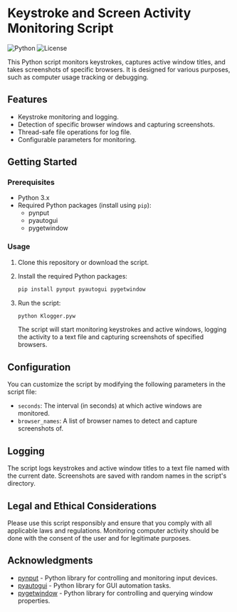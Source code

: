 # Keystroke and Screen Activity Monitoring Script

![Python](https://img.shields.io/badge/Python-3.x-blue.svg)
![License](https://img.shields.io/badge/License-open-source.svg)

This Python script monitors keystrokes, captures active window titles, and takes screenshots of specific browsers. It is designed for various purposes, such as computer usage tracking or debugging.

## Features

- Keystroke monitoring and logging.
- Detection of specific browser windows and capturing screenshots.
- Thread-safe file operations for log file.
- Configurable parameters for monitoring.

## Getting Started

### Prerequisites

- Python 3.x
- Required Python packages (install using `pip`):
  - pynput
  - pyautogui
  - pygetwindow

### Usage

1. Clone this repository or download the script.

2. Install the required Python packages:

   ```bash
   pip install pynput pyautogui pygetwindow
   ```

3. Run the script:

   ```bash
   python Klogger.pyw
   ```

   The script will start monitoring keystrokes and active windows, logging the activity to a text file and capturing screenshots of specified browsers.

## Configuration

You can customize the script by modifying the following parameters in the script file:

- `seconds`: The interval (in seconds) at which active windows are monitored.
- `browser_names`: A list of browser names to detect and capture screenshots of.

## Logging

The script logs keystrokes and active window titles to a text file named with the current date. Screenshots are saved with random names in the script's directory.

## Legal and Ethical Considerations

Please use this script responsibly and ensure that you comply with all applicable laws and regulations. Monitoring computer activity should be done with the consent of the user and for legitimate purposes.

## Acknowledgments

- [pynput](https://github.com/moses-palmer/pynput) - Python library for controlling and monitoring input devices.
- [pyautogui](https://github.com/asweigart/pyautogui) - Python library for GUI automation tasks.
- [pygetwindow](https://github.com/asweigart/pygetwindow) - Python library for controlling and querying window properties.
